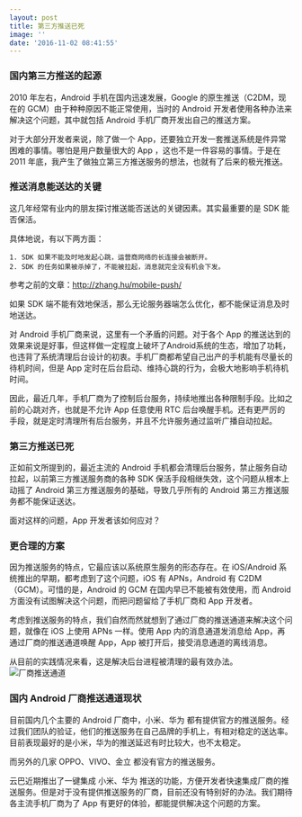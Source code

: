 ```yaml
---
layout: post
title: 第三方推送已死
image: ''
date: '2016-11-02 08:41:55'
---
```


### 国内第三方推送的起源 ###

2010 年左右，Android 手机在国内迅速发展，Google 的原生推送（C2DM，现在的 GCM）由于种种原因不能正常使用，当时的 Android 开发者使用各种办法来解决这个问题，其中就包括 Android 手机厂商开发出自己的推送方案。

对于大部分开发者来说，除了做一个 App，还要独立开发一套推送系统是件异常困难的事情。哪怕是用户数量很大的 App ，这也不是一件容易的事情。于是在 2011 年底，我产生了做独立第三方推送服务的想法，也就有了后来的极光推送。

### 推送消息能送达的关键 ###

这几年经常有业内的朋友探讨推送能否送达的关键因素。其实最重要的是 SDK 能否保活。

具体地说，有以下两方面：

    1. SDK 如果不能及时地发起心跳，运营商网络的长连接会被断开。
    2. SDK 的任务如果被杀掉了，不能被拉起，消息就完全没有机会下发。

参考之前的文章：http://zhang.hu/mobile-push/

如果 SDK 端不能有效地保活，那么无论服务器端怎么优化，都不能保证消息及时地送达。

对 Android 手机厂商来说，这里有一个矛盾的问题。对于各个 App 的推送达到的效果来说是好事，但这样做一定程度上破坏了Android系统的生态，增加了功耗，也违背了系统清理后台设计的初衷。手机厂商都希望自己出产的手机能有尽量长的待机时间，但是 App 定时在后台启动、维持心跳的行为，会极大地影响手机待机时间。

因此，最近几年，手机厂商为了控制后台服务，持续地推出各种限制手段。比如之前的心跳对齐，也就是不允许 App 任意使用 RTC 后台唤醒手机。还有更严厉的手段，就是定时清理所有后台服务，并且不允许服务通过监听广播自动拉起。

### 第三方推送已死 ###

正如前文所提到的，最近主流的 Android 手机都会清理后台服务，禁止服务自动拉起，以前第三方推送服务商的各种 SDK 保活手段相继失效，这个问题从根本上动摇了 Android 第三方推送服务的基础，导致几乎所有的 Android 第三方推送服务都不能保证送达。

面对这样的问题，App 开发者该如何应对？

### 更合理的方案 ###

因为推送服务的特点，它最应该以系统原生服务的形态存在。在 iOS/Android 系统推出的早期，都考虑到了这个问题，iOS 有 APNs，Android 有 C2DM（GCM）。可惜的是，Android 的 GCM 在国内早已不能被有效使用，而 Android 方面没有试图解决这个问题，而把问题留给了手机厂商和 App 开发者。

考虑到推送服务的特点，我们自然而然就想到了通过厂商的推送通道来解决这个问题，就像在 iOS 上使用 APNs 一样。使用 App 内的消息通道发消息给 App，再通过厂商的推送通道唤醒 App，App 被打开后，接受消息通道的离线消息。

从目前的实践情况来看，这是解决后台进程被清理的最有效办法。
![厂商推送通道](/assets/pic-1.png)

### 国内 Android 厂商推送通道现状 ###

目前国内几个主要的 Android 厂商中，小米、华为 都有提供官方的推送服务。经过我们团队的验证，他们的推送服务在自己品牌的手机上，有相对稳定的送达率。目前表现最好的是小米，华为的推送延迟有时比较大，也不太稳定。

而另外的几家 OPPO、VIVO、金立 都没有官方的推送服务。

云巴近期推出了一键集成 小米、华为 推送的功能，方便开发者快速集成厂商的推送服务。但是对于没有提供推送服务的厂商，目前还没有特别好的办法。我们期待各主流手机厂商为了 App 有更好的体验，都能提供解决这个问题的方案。
